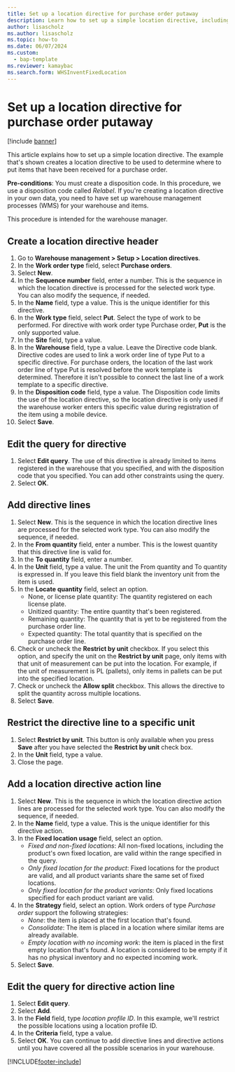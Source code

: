 ```yaml
---
title: Set up a location directive for purchase order putaway
description: Learn how to set up a simple location directive, including pre-conditions and a step-by-step process for creating a location directive header. 
author: lisascholz
ms.author: lisascholz
ms.topic: how-to
ms.date: 06/07/2024
ms.custom: 
  - bap-template
ms.reviewer: kamaybac
ms.search.form: WHSInventFixedLocation
---
```


# Set up a location directive for purchase order putaway

[!include [banner](../../includes/banner.md)]

This article explains how to set up a simple location directive. The example that's shown creates a location directive to be used to determine where to put items that have been received for a purchase order.

**Pre-conditions**: You must create a disposition code. In this procedure, we use a disposition code called *Relabel*. If you're creating a location directive in your own data, you need to have set up warehouse management processes (WMS) for your warehouse and items.

This procedure is intended for the warehouse manager.

## Create a location directive header

1. Go to **Warehouse management > Setup > Location directives**.
1. In the **Work order type** field, select **Purchase orders**.
1. Select **New**.
1. In the **Sequence number** field, enter a number. This is the sequence in which the location directive is processed for the selected work type. You can also modify the sequence, if needed.  
1. In the **Name** field, type a value. This is the unique identifier for this directive.  
1. In the **Work type** field, select **Put**. Select the type of work to be performed. For directive with work order type Purchase order, **Put** is the only supported value.  
1. In the **Site** field, type a value.
1. In the **Warehouse** field, type a value. Leave the Directive code blank.  Directive codes are used to link a work order line of type Put to a specific directive. For purchase orders, the location of the last work order line of type Put is resolved before the work template is determined. Therefore it isn't possible to connect the last line of a work template to a specific directive.
1. In the **Disposition code** field, type a value. The Disposition code limits the use of the location directive, so the location directive is only used if the warehouse worker enters this specific value during registration of the item using a mobile device.  
1. Select **Save**.

## Edit the query for directive

1. Select **Edit query**. The use of this directive is already limited to items registered in the warehouse that you specified, and with the disposition code that you specified. You can add other constraints using the query.  
1. Select **OK**.

## Add directive lines

1. Select **New**. This is the sequence in which the location directive lines are processed for the selected work type. You can also modify the sequence, if needed.  
1. In the **From quantity** field, enter a number. This is the lowest quantity that this directive line is valid for.  
1. In the **To quantity** field, enter a number.
1. In the **Unit** field, type a value. The unit the From quantity and To quantity is expressed in. If you leave this field blank the inventory unit from the item is used.  
1. In the **Locate quantity** field, select an option.
    - None, or license plate quantity: The quantity registered on each license plate.  
    - Unitized quantity: The entire quantity that's been registered.  
    - Remaining quantity: The quantity that is yet to be registered from the purchase order line.  
    - Expected quantity: The total quantity that is specified on the purchase order line.  
1. Check or uncheck the **Restrict by unit** checkbox. If you select this option, and specify the unit on the **Restrict by unit** page, only items with that unit of measurement can be put into the location. For example, if the unit of measurement is PL (pallets), only items in pallets can be put into the specified location.  
1. Check or uncheck the **Allow split** checkbox. This allows the directive to split the quantity across multiple locations.  
1. Select **Save**.

## Restrict the directive line to a specific unit

1. Select **Restrict by unit**. This button is only available when you press **Save** after you have selected the **Restrict by unit** check box.  
1. In the **Unit** field, type a value.
1. Close the page.

## Add a location directive action line

1. Select **New**. This is the sequence in which the location directive action lines are processed for the selected work type. You can also modify the sequence, if needed.  
1. In the **Name** field, type a value. This is the unique identifier for this directive action.  
1. In the **Fixed location usage** field, select an option.
    - *Fixed and non-fixed locations*: All non-fixed locations, including the product's own fixed location, are valid within the range specified in the query.  
    - *Only fixed location for the product*: Fixed locations for the product are valid, and all product variants share the same set of fixed locations.  
    - *Only fixed location for the product variants*: Only fixed locations specified for each product variant are valid.  
1. In the **Strategy** field, select an option. Work orders of type *Purchase order* support the following strategies:
    - *None*: the item is placed at the first location that's found.  
    - *Consolidate*: The item is placed in a location where similar items are already available.  
    - *Empty location with no incoming work*: the item is placed in the first empty location that's found. A location is considered to be empty if it has no physical inventory and no expected incoming work.  
1. Select **Save**.

## Edit the query for directive action line

1. Select **Edit query**.
1. Select **Add**.
1. In the **Field** field, type *location profile ID*. In this example, we'll restrict the possible locations using a location profile ID.  
1. In the **Criteria** field, type a value.
1. Select **OK**. You can continue to add directive lines and directive actions until you have covered all the possible scenarios in your warehouse.  

[!INCLUDE[footer-include](../../../includes/footer-banner.md)]
